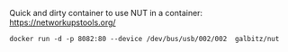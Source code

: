 
Quick and dirty container to use NUT in a container: https://networkupstools.org/

```docker run -d -p 8082:80 --device /dev/bus/usb/002/002  galbitz/nut```

